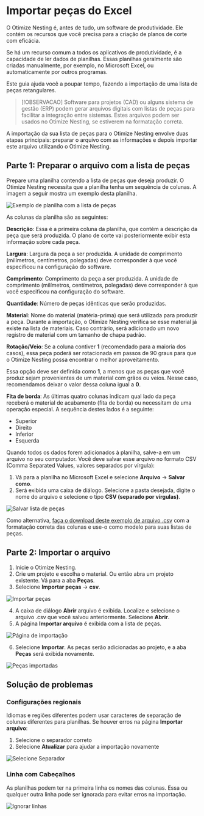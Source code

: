 ﻿# Importar peças do Excel

O Otimize Nesting é, antes de tudo, um software de produtividade. Ele contém os recursos que você precisa para a criação de planos de corte com eficácia.

Se há um recurso comum a todos os aplicativos de produtividade, é a capacidade de ler dados de planilhas. Essas planilhas geralmente são criadas manualmente, por exemplo, no Microsoft Excel, ou automaticamente por outros programas.

Este guia ajuda você a poupar tempo, fazendo a importação de uma lista de peças retangulares.

> [!OBSERVACAO]
> Software para projetos (CAD) ou alguns sistema de gestão (ERP) podem gerar arquivos digitais com listas de peças para facilitar a integração entre sistemas. Estes arquivos podem ser usados no Otimize Nesting, se estiverem na formatação correta.

A importação da sua lista de peças para o Otimize Nesting envolve duas etapas principais: preparar o arquivo com as informações e depois importar este arquivo utilizando o Otimize Nesting.

## Parte 1: Preparar o arquivo com a lista de peças

Prepare uma planilha contendo a lista de peças que deseja produzir. O Otimize Nesting necessita que a planilha tenha um sequência de colunas. A imagem a seguir mostra um exemplo desta planilha.

![Exemplo de planilha com a lista de peças](./importar-excel/importarExcelListaExemplo.png "Exemplo de lista de peças")

As colunas da planilha são as seguintes:

**Descrição**: Essa é a primeira coluna da planilha, que contém a descrição da peça que será produzida. O plano de corte vai posteriormente exibir esta informação sobre cada peça.

**Largura**: Largura da peça a ser produzida. A unidade de comprimento (milímetros, centímetros, polegadas) deve corresponder à que você especificou na configuração do software.

**Comprimento**: Comprimento da peça a ser produzida. A unidade de comprimento (milímetros, centímetros, polegadas) deve corresponder à que você especificou na configuração do software.

**Quantidade**: Número de peças idênticas que serão produzidas.

**Material**: Nome do material (matéria-prima) que será utilizada para produzir a peça. Durante a importação, o Otimize Nesting verifica se esse material já existe na lista de materiais. Caso contrário, será adicionado um novo registro de material com um tamanho de chapa padrão.

**Rotação/Veio**: Se a coluna contiver **1** (recomendado para a maioria dos casos), essa peça poderá ser rotacionada em passos de 90 graus para que o Otimize Nesting possa encontrar o melhor aproveitamento.

Essa opção deve ser definida como **1**, a menos que as peças que você produz sejam provenientes de um material com grãos ou veios. Nesse caso, recomendamos deixar o valor dessa coluna igual a **0**.

**Fita de borda**: As últimas quatro colunas indicam qual lado da peça receberá o material de acabamento (fita de borda) ou necessitam de uma operação especial. A sequência destes lados é a seguinte:

- Superior
- Direito
- Inferior
- Esquerda

Quando todos os dados forem adicionados à planilha, salve-a em um arquivo no seu computador. Você deve salvar esse arquivo no formato CSV (Comma Separated Values, valores separados por vírgula):

1. Vá para a planilha no Microsoft Excel e selecione **Arquivo** -> **Salvar como**.
2. Será exibida uma caixa de diálogo. Selecione a pasta desejada, digite o nome do arquivo e selecione o tipo **CSV (separado por vírgulas)**.

![Salvar lista de peças](./importar-excel/importarExcelSalvarComo.png)

Como alternativa, [faça o download deste exemplo de arquivo .csv](./importar-excel/ExemploListaPecas.csv) com a formatação correta das colunas e use-o como modelo para suas listas de peças.

## Parte 2: Importar o arquivo

1. Inicie o Otimize Nesting.
2. Crie um projeto e escolha o material. Ou então abra um projeto existente. Vá para a aba **Peças**.
3. Selecione **Importar peças** -> **csv**.

![Importar peças](./importar-excel/importarExcelImportarCSV.png)

4. A caixa de diálogo **Abrir** arquivo é exibida. Localize e selecione o arquivo .csv que você salvou anteriormente. Selecione **Abrir**.
5. A página **Importar arquivo** é exibida com a lista de peças.

![Página de importação](./importar-excel/importarExcelPaginaImportacao.png)

6. Selecione **Importar**. As peças serão adicionadas ao projeto, e a aba **Peças** será exibida novamente.

![Peças importadas](./importar-excel/importarExcelPecasImportadas.png)

## Solução de problemas

### Configurações regionais

Idiomas e regiões diferentes podem usar caracteres de separação de colunas diferentes para planilhas. Se houver erros na página **Importar arquivo**:

1. Selecione o separador correto
2. Selecione **Atualizar** para ajudar a importação novamente

![Selecione Separador](./importar-excel/importarExcelSeparadorColuna.png)

### Linha com Cabeçalhos

As planilhas podem ter na primeira linha os nomes das colunas. Essa ou qualquer outra linha pode ser ignorada para evitar erros na importação.

![Ignorar linhas](./importar-excel/importarExcelIgnorarLinhas.png)
